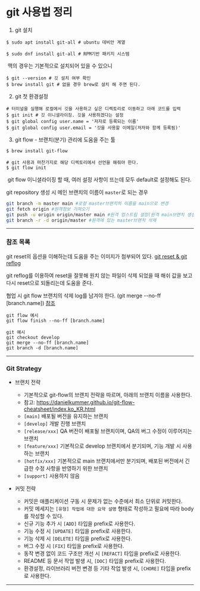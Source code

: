 # git 사용법 정리

1. git 설치

```
$ sudo apt install git-all # ubuntu 데비안 계열

$ sudo dnf install git-all # RPM기반 패키지 시스템
```

​	맥의 경우는 기본적으로 설치되어 있을 수 있으니

```
$ git --version # 깃 설치 여부 확인
$ brew install git # 없을 경우 brew로 설치 해 주면 된다.
```



2. git 첫 환경설정

```
# 터미널을 실행해 로컬에서 깃을 사용하고 싶은 디렉토리로 이동하고 아래 코드를 입력
$ git init # 깃 이니셜라이징. 깃을 사용하겠다는 설정
$ git global config user.name = '저자로 등록되는 이름'
$ git global config user.email = '깃을 사용할 이메일(저자와 함께 등록됨)'
```



3. git flow - 브랜치(분기) 관리에 도움을 주는 툴

```
$ brew install git-flow
```

```
# git 사용과 마찬가지로 해당 디렉토리에서 선언을 해줘야 한다.
$ git flow init
```

​	git flow 이니셜라이징 할 때, 여러 설정 사항이 뜨는데 모두 default로 설정해도 된다.





git repository 생성 시 메인 브랜치의 이름이 `master`로 되는 경우
```bash
git branch -m master main #로컬 master브랜치의 이름을 main으로 변경
git fetch origin #원격정보 가져오기
git push -u origin origin/master main #원격 업스트림 설정(원격 main브랜치 생성)
git branch -r -d origin/master #원격에 있는 master브랜치 삭제
```

---

### 참조 목록

git reset의 옵션을 이해하는데 도움을 주는 이미지가 첨부되어 있다.  [git reset & git reflog](https://da-nyee.github.io/posts/git-git-reset-git-reflog/)

git reflog를 이용하여 reset을 잘못해 원치 않는 파일이 삭제 되었을 때 해쉬 값을 보고 다시 reset으로 되돌리는데 도움을 준다.



협업 시 git flow 브랜치의 삭제 log를 남겨야 한다. (git merge --no-ff [branch.name]) [참조](https://jinwoo1990.github.io/git/git-flow-tutorial/)

```
git flow 예시
git flow finish --no-ff [branch.name]

git 예시
git checkout develop
git merge --no-ff [branch.name]
git branch -d [branch.name]
```





---

### Git Strategy

- 브랜치 전략
    - 기본적으로 git-flow의 브랜치 전략을 따르며, 아래의 브랜치 이름을 사용한다.
    - 참고: https://danielkummer.github.io/git-flow-cheatsheet/index.ko_KR.html
    - `[main]` 배포될 버전을 유지하는 브랜치
    - `[develop]` 개발 진행 브랜치
    - `[release/xxx]` QA 버전이 배포될 브랜치이며, QA의 버그 수정이 이루어지는 브랜치
    - `[feature/xxx]` 기본적으로 develop 브랜치에서 분기되며, 기능 개발 시 사용하는 브랜치
    - `[hotfix/xxx]` 기본적으로 main 브랜치에서만 분기되며, 배포된 버전에서 긴급한 수정 사항을 반영하기 위한 브랜치
    - `[support]` 사용하지 않음

- 커밋 전략
    - 커밋은 애플리케이션 구동 시 문제가 없는 수준에서 최소 단위로 커밋한다.
    - 커밋 메세지는 `[유형] 작업에 대한 요약 설명` 형태로 작성하고 필요에 따라 body를 작성할 수 있다.
    - 신규 기능 추가 시 `[ADD]` 타입을 prefix로 사용한다.
    - 기능 수정 시 `[UPDATE]` 타입을 prefix로 사용한다.
    - 기능 삭제 시 `[DELETE]` 타입을 prefix로 사용한다.
    - 버그 수정 시 `[FIX]` 타입을 prefix로 사용한다.
    - 동작 변경 없이 코드 구조만 개선 시 `[REFACT]` 타입을 prefix로 사용한다.
    - README 등 문서 작업 발생 시, `[DOC]` 타입을 prefix로 사용한다.
    - 환경설정, 라이브러리 버전 변경 등 기타 작업 발생 시, `[CHORE]` 타입을 prefix로 사용한다.



---




